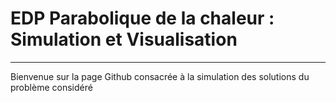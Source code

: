 # EDP Parabolique de la chaleur : Simulation et Visualisation

---

Bienvenue sur la page Github consacrée à la simulation des solutions du problème considéré 
